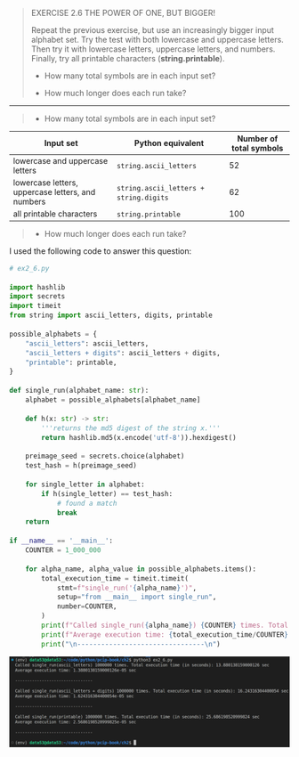 > EXERCISE 2.6 THE POWER OF ONE, BUT BIGGER!
> 
> Repeat the previous exercise, but use an increasingly bigger input 
> alphabet set. Try the test with both lowercase and uppercase letters. Then 
> try it with lowercase letters, uppercase letters, and numbers. Finally, try 
> all printable characters (**string.printable**). 
> 
> * How many total symbols are in each input set?
>  
> * How much longer does each run take? 

--------------------------------

> * How many total symbols are in each input set?

|Input set|Python equivalent|Number of total symbols|
|---------|-----------------|-----------------------|
|lowercase and uppercase letters|`string.ascii_letters`|52|
|lowercase letters, uppercase letters, and numbers|`string.ascii_letters + string.digits`|62|
|all printable characters|`string.printable`|100|

> * How much longer does each run take? 

I used the following code to answer this question: 

```python
# ex2_6.py 

import hashlib
import secrets
import timeit
from string import ascii_letters, digits, printable

possible_alphabets = {
    "ascii_letters": ascii_letters, 
    "ascii_letters + digits": ascii_letters + digits, 
    "printable": printable,
}

def single_run(alphabet_name: str): 
    alphabet = possible_alphabets[alphabet_name]
    
    def h(x: str) -> str:
        '''returns the md5 digest of the string x.'''
        return hashlib.md5(x.encode('utf-8')).hexdigest()

    preimage_seed = secrets.choice(alphabet)
    test_hash = h(preimage_seed)

    for single_letter in alphabet: 
        if h(single_letter) == test_hash: 
            # found a match
            break
    return 

if __name__ == '__main__':
    COUNTER = 1_000_000

    for alpha_name, alpha_value in possible_alphabets.items(): 
        total_execution_time = timeit.timeit(
            stmt=f"single_run('{alpha_name}')", 
            setup="from __main__ import single_run", 
            number=COUNTER, 
        )
        print(f"Called single_run({alpha_name}) {COUNTER} times. Total execution time (in seconds): {total_execution_time} sec")
        print(f"Average execution time: {total_execution_time/COUNTER} sec")
        print("\n--------------------------------\n")
```

<img src="ex2.6_fig1.png">